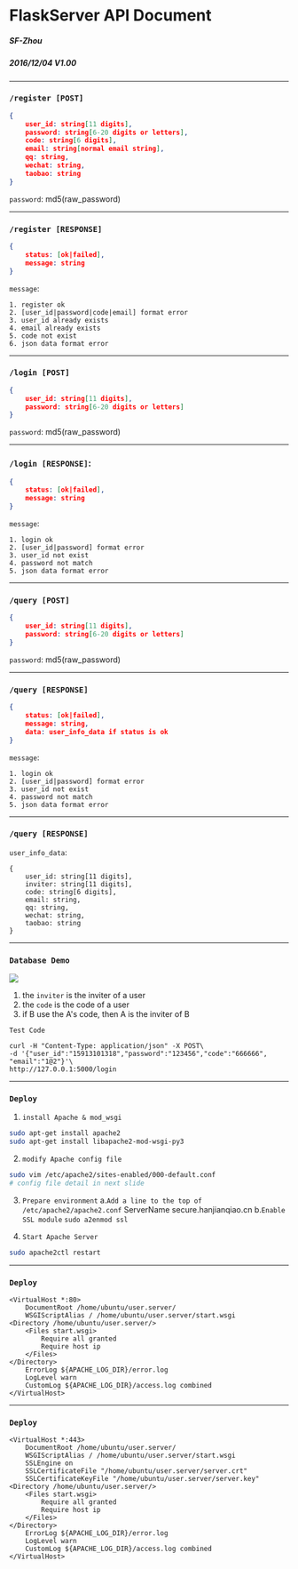 # FlaskServer API Document

##### SF-Zhou
##### 2016/12/04 V1.00

<!-- $theme: gaia -->

---

### `/register [POST]`

```json
{
    user_id: string[11 digits],
    password: string[6-20 digits or letters],
    code: string[6 digits],
    email: string[normal email string],
    qq: string,
    wechat: string,
    taobao: string
}
```

`password`: md5(raw_password)

---

### `/register [RESPONSE]`

```json
{
    status: [ok|failed],
    message: string
}
```

`message`:

```
1. register ok
2. [user_id|password|code|email] format error
3. user_id already exists
4. email already exists
5. code not exist
6. json data format error
```

---

### `/login [POST]`

```json
{
    user_id: string[11 digits],
    password: string[6-20 digits or letters]
}
```

`password`: md5(raw_password)

---

### `/login [RESPONSE]`:

```json
{
    status: [ok|failed],
    message: string
}
```

`message`:

```
1. login ok
2. [user_id|password] format error
3. user_id not exist
4. password not match
5. json data format error
```

---

### `/query [POST]`

```json
{
    user_id: string[11 digits],
    password: string[6-20 digits or letters]
}
```

`password`: md5(raw_password)

---

### `/query [RESPONSE]`


```json
{
    status: [ok|failed],
    message: string,
    data: user_info_data if status is ok
}
```

`message`:

```
1. login ok
2. [user_id|password] format error
3. user_id not exist
4. password not match
5. json data format error
```

---

### `/query [RESPONSE]`

`user_info_data`:

```
{
    user_id: string[11 digits],
    inviter: string[11 digits],
    code: string[6 digits],
    email: string,
    qq: string,
    wechat: string,
    taobao: string
}
```

---

### `Database Demo`

![](http://zhijia-10060660.file.myqcloud.com/avatar/20161205132522_893.png)

1. the `inviter` is the inviter of a user
2. the `code` is the code of a user
3. if B use the A's code, then A is the inviter of B

`Test Code`

```
curl -H "Content-Type: application/json" -X POST\
-d '{"user_id":"15913101318","password":"123456","code":"666666", "email":"1@2"}'\
http://127.0.0.1:5000/login
```

---

### `Deploy`

1. `install Apache & mod_wsgi`

```sh
sudo apt-get install apache2
sudo apt-get install libapache2-mod-wsgi-py3
```

2. `modify Apache config file`

```sh
sudo vim /etc/apache2/sites-enabled/000-default.conf
# config file detail in next slide
```

3. `Prepare environment`
	a.`Add a line to the top of /etc/apache2/apache2.conf`
		ServerName secure.hanjianqiao.cn
	b.`Enable SSL module`
		```
		sudo a2enmod ssl
		```

4. `Start Apache Server`

```sh
sudo apache2ctl restart
```

---

### `Deploy`

```
<VirtualHost *:80>
    DocumentRoot /home/ubuntu/user.server/
    WSGIScriptAlias / /home/ubuntu/user.server/start.wsgi
<Directory /home/ubuntu/user.server/>
    <Files start.wsgi>
        Require all granted
        Require host ip
    </Files>
</Directory>
    ErrorLog ${APACHE_LOG_DIR}/error.log
    LogLevel warn
    CustomLog ${APACHE_LOG_DIR}/access.log combined
</VirtualHost>
```

---

### `Deploy`

```
<VirtualHost *:443>
    DocumentRoot /home/ubuntu/user.server/
    WSGIScriptAlias / /home/ubuntu/user.server/start.wsgi
    SSLEngine on
    SSLCertificateFile "/home/ubuntu/user.server/server.crt"
    SSLCertificateKeyFile "/home/ubuntu/user.server/server.key"
<Directory /home/ubuntu/user.server/>
    <Files start.wsgi>
        Require all granted
        Require host ip
    </Files>
</Directory>
    ErrorLog ${APACHE_LOG_DIR}/error.log
    LogLevel warn
    CustomLog ${APACHE_LOG_DIR}/access.log combined
</VirtualHost>
```
